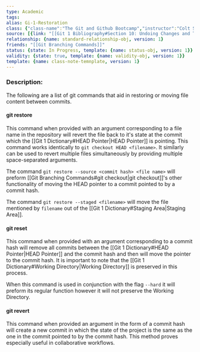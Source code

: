 ```yaml
---
type: Academic
tags:
alias: Gi-1-Restoration
class: {"class-name":"The Git and Github Bootcamp","instructor":"Colt Steele","medium":"Online Course","start-date":"2023-04-25","online-platform":"Udemy","length":"17 hours","class-alias":"Gi-1","template":{"name":"class-online-course-obj","version":1}}
source: [{link: "[[Git 1 Bibliography#Section 10: Undoing Changes and Time Traveling]]", alias: Sec10-Gi-1, template: {name: bib-source-obj , version: 1}}]
relationship: {name: standard-relationship-obj, version: 1}
friends: "[[Git Branching Commands]]"
status: {state: In Progress, template: {name: status-obj, version: 1}}
validity: {state: true, template: {name: validity-obj, version: 1}}
template: {name: class-note-temnplate, version: 1}
---
```

### Description:
The following are a list of git commands that aid in restoring or moving file content between commits.

#### git restore
This command when provided with an argument corresponding to a file name in the repository will revert the file back to it's state at the commit which the [[Git 1 Dictionary#HEAD Pointer|HEAD Pointer]] is pointing. This command works identically to `git checkout HEAD <filename>`. It similarly can be used to revert multiple files simultaneously by providing multiple space-separated arguments. 

The command `git restore --source <commit hash> <file name>` will preform [[Git Branching Commands#git checkout|git checkout]]'s other functionality of moving the HEAD pointer to a commit pointed to by a commit hash.

The command `git restore --staged <filename>` will move the file mentioned by `filename` out of the [[Git 1 Dictionary#Staging Area|Staging Area]].

#### git reset
This command when provided with an argument corresponding to a commit hash will remove all commits between the [[Git 1 Dictionary#HEAD Pointer|HEAD Pointer]] and the commit hash and then will move the pointer to the commit hash. It is important to note that the [[Git 1 Dictionary#Working Directory|Working Directory]] is preserved in this process.

When this command is used in conjunction with the flag `--hard` it will preform its regular function however it will not preserve the Working Directory.

#### git revert
This command when provided an argument in the form of a commit hash will create a new commit in which the state of the project is the same as the one in the commit pointed to by the commit hash. This method proves especially useful in collaborative workflows.